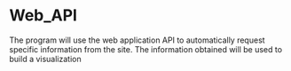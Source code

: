 # Web_API 
   The program will use the web application API to automatically request specific information from the site.
The information obtained will be used to build a visualization
